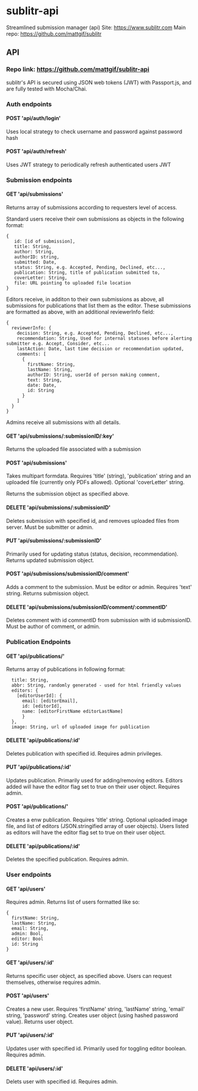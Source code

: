 # sublitr-api

Streamlined submission manager (api)
Site: https://www.sublitr.com
Main repo: https://github.com/mattgif/sublitr

## API
### Repo link: https://github.com/mattgif/sublitr-api
sublitr's API is secured using JSON web tokens (JWT) with Passport.js, and are fully tested with Mocha/Chai.

### Auth endpoints

#### POST 'api/auth/login'
  Uses local strategy to check username and password against password hash
  
#### POST 'api/auth/refresh'
  Uses JWT strategy to periodically refresh authenticated users JWT
  
### Submission endpoints

#### GET 'api/submissions'
  Returns array of submissions according to requesters level of access. 
  
  Standard users receive their own submissions as objects in the following format: 
  ````
  {
     id: [id of submission],
     title: String,
     author: String,
     authorID: string,
     submitted: Date,
     status: String, e.g. Accepted, Pending, Declined, etc...,
     publication: String, title of publication submitted to,
     coverLetter: String,
     file: URL pointing to uploaded file location
  }
  ````
  
  Editors receive, in additon to their own submissions as above, all submissions for publications that list them as the editor. These submissions are formatted as above, with an additional reviewerInfo field:
  
  ````
  {
    reviewerInfo: {
      decision: String, e.g. Accepted, Pending, Declined, etc...,
      recommendation: String, Used for internal statuses before alerting submitter e.g. Accept, Consider, etc... 
      lastAction: Date, last time decision or recommendation updated,
      comments: [
        {
          firstName: String,
          lastName: String,
          authorID: String, userId of person making comment,
          text: String,
          date: Date,
          id: String
        }
      ]      
    }
  }
  ````
  
  Admins receive all submissions with all details.
  
#### GET 'api/submissions/:submissionID/:key' 
  Returns the uploaded file associated with a submission
  
#### POST 'api/submissions'
  Takes multipart formdata. Requires 'title' (string), 'publication' string and an uploaded file (currently only PDFs allowed). Optional 'coverLetter' string. 
  
  Returns the submission object as specified above. 
  
#### DELETE 'api/submissions/:submissionID'
  Deletes submission with specified id, and removes uploaded files from server. Must be submitter or admin.
  
#### PUT 'api/submissions/:submissionID'
  Primarily used for updating status (status, decision, recommendation). Returns updated submission object.
  
#### POST 'api/submissions/submissionID/comment'
  Adds a comment to the submission. Must be editor or admin. Requires 'text' string. Returns submission object.
  
#### DELETE 'api/submissions/submissionID/comment/:commentID'
  Deletes comment with id commentID from submission with id submissionID. Must be author of comment, or admin.
  
### Publication Endpoints

#### GET 'api/publications/'
  Returns array of publications in following format: 
  ````
    title: String,
    abbr: String, randomly generated - used for html friendly values
    editors: {
      [editorUserId]: {
        email: [editorEmail],
        id: [editorId],
        name: [editorFirstName editorLastName]
        }    
    },
    image: String, url of uploaded image for publication
  ````

#### DELETE 'api/publications/:id' 
  Deletes publication with specified id. Requires admin privileges.
  
#### PUT 'api/publications/:id'
  Updates publication. Primarily used for adding/removing editors. Editors added will have the editor flag set to true on their user object. Requires admin.
  
#### POST 'api/publications/'
  Creates a enw publication. Requires 'title' string. Optional uploaded image file, and list of editors (JSON.stringified array of user objects). Users listed as editors will have the editor flag set to true on their user object.
  
#### DELETE 'api/publications/:id'
  Deletes the specified publication. Requires admin.
  
### User endpoints
#### GET 'api/users'
  Requires admin. Returns list of users formatted like so:
  ````
  {
    firstName: String,
    lastName: String,
    email: String,
    admin: Bool,
    editor: Bool
    id: String
  }
  ````

#### GET 'api/users/:id'
  Returns specific user object, as specified above. Users can request themselves, otherwise requires admin.
  
#### POST 'api/users'
  Creates a new user. Requires 'firstName' string, 'lastName' string, 'email' string, 'password' string. Creates user object (using hashed password value). Returns user object.
  
#### PUT 'api/users/:id'
  Updates user with specified id. Primarily used for toggling editor boolean. Requires admin.
  
#### DELETE 'api/users/:id'
  Delets user with specified id. Requires admin.
